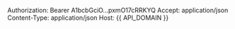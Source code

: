 Authorization: Bearer A1bcbGciO...pxmO17cRRKYQ
Accept: application/json
Content-Type: application/json
Host: {{ API_DOMAIN }}